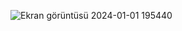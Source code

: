 ![Ekran görüntüsü 2024-01-01 195440](https://github.com/gizemkklu/Is_Takip_Web_App/assets/109631588/6532033c-d0f8-4a53-96c0-2e8747b0a6c4)
